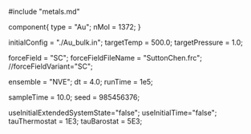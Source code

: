 #include "metals.md"


component{
  type = "Au";
  nMol = 1372;
}

initialConfig = "./Au_bulk.in";
targetTemp = 500.0;
targetPressure = 1.0;

forceField = "SC";
forceFieldFileName = "SuttonChen.frc";
//forceFieldVariant="SC";

ensemble = "NVE";
dt = 4.0;
runTime = 1e5;


sampleTime = 10.0;
seed = 985456376;

useInitialExtendedSystemState="false";
useInitialTime="false";
tauThermostat = 1E3;
tauBarostat = 5E3;
